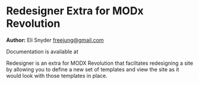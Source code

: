 Redesigner Extra for MODx Revolution
=======================================


**Author:** Eli Snyder <freejung@gmail.com> [](http://www.freenaturepictures.com/eli-snyder)

Documentation is available at []()

Redesigner is an extra for MODX Revolution that faciltates redesigning a site by allowing you to define a new set of templates and view the site as it would look with those templates in place.
